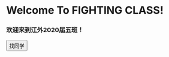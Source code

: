 <h1>Welcome To FIGHTING CLASS!</h1>
<h3>欢迎来到江外2020届五班！</h3>
<button onclick="a()" style="height:30">找同学</button>
<script>
function a(){
  q=prompt("请输入同学的姓名或者学号:")
  var json={
    "叶明航": [{"sex": "♂", "No.": "01"}]
  alert(json[q].sex)
}
</script>
